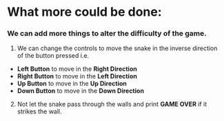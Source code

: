 # What more could be done:

### We can add more things to alter the difficulty of the game.<br/>

1. We can change the controls to move the snake in the inverse direction of the button pressed i.e.<br/>
  
*  **Left Button** to move in the **Right Direction**
*  **Right Button** to move in the **Left Direction**
*  **Up Button** to move in the **Up Direction**
*  **Down Button** to move in the **Down Direction**

2. Not let the snake pass through the walls and print **GAME OVER** if it strikes the wall.
